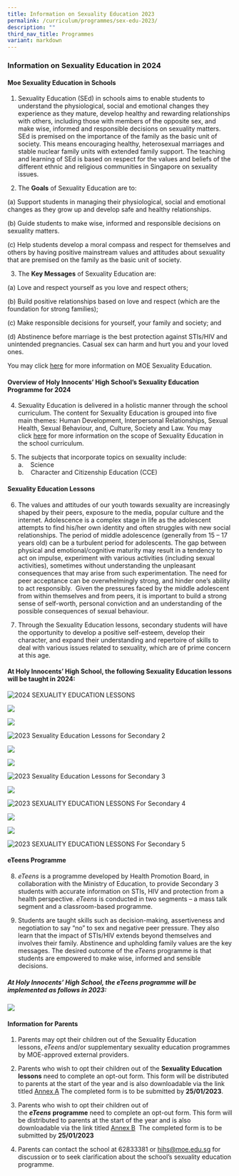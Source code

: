 ```yaml
---
title: Information on Sexuality Education 2023
permalink: /curriculum/programmes/sex-edu-2023/
description: ""
third_nav_title: Programmes
variant: markdown
---
```

### **Information on Sexuality Education in 2024**

#### **Moe&nbsp;Sexuality Education in Schools**

1.   Sexuality Education (SEd) in schools aims to enable students to understand the physiological, social and emotional changes they experience as they mature, develop healthy and rewarding relationships with others, including those with members of the opposite sex, and make wise, informed and responsible decisions on sexuality matters. SEd is premised on the importance of the family as the basic unit of society. This means encouraging healthy, heterosexual marriages and stable nuclear family units with extended family support. The teaching and learning of SEd is based on respect for the values and beliefs of the different ethnic and religious communities in Singapore on sexuality issues.
 
2.  The **Goals** of Sexuality Education are to:
 
 (a) Support students in managing their physiological, social and emotional changes as they grow up and develop safe and healthy relationships.
 
 (b) Guide students to make wise, informed and responsible decisions on sexuality matters.
  
 (c) Help students develop a moral compass and respect for themselves and others by having positive mainstream values and attitudes about sexuality that are premised on the family as the basic unit of society.
 
3.  The **Key Messages** of Sexuality Education are:
 
 (a) Love and respect yourself as you love and respect others;
 
 (b) Build positive relationships based on love and respect (which are the foundation for strong families);
 
 (c) Make responsible decisions for yourself, your family and society; and
 
 (d) Abstinence before marriage is the best protection against STIs/HIV and unintended pregnancies. Casual sex can harm and hurt you and your loved ones.
 
You may click&nbsp;[here]((https://www.moe.gov.sg/education-in-sg/our-programmes/sexuality-education))&nbsp;for more information on MOE Sexuality Education.

#### **Overview of Holy Innocents’ High School’s Sexuality Education Programme for 2024**

4.  Sexuality Education is delivered in a holistic manner through the school curriculum.&nbsp;The content for Sexuality Education is grouped into five main themes: Human Development, Interpersonal Relationships, Sexual Health, Sexual Behaviour, and, Culture, Society and Law. You may click&nbsp;[here]((https://www.moe.gov.sg/education-in-sg/our-programmes/sexuality-education/scope-and-teaching-approach))&nbsp;for more information on the scope of Sexuality Education in the school curriculum.
 
5.  The subjects that incorporate topics on sexuality include: <br>
 a.&nbsp;&nbsp;&nbsp;&nbsp;Science <br>
 b.&nbsp;&nbsp;&nbsp;&nbsp;Character and Citizenship Education (CCE)
 
#### **Sexuality Education Lessons**

6.  The values and attitudes of our youth towards sexuality are increasingly shaped by their peers, exposure to the media, popular culture and the internet. Adolescence is a complex stage in life as the adolescent attempts to find his/her own identity and often struggles with new social relationships. The period of middle adolescence (generally from 15 – 17 years old) can be a turbulent period for adolescents. The gap between physical and emotional/cognitive maturity may result in a tendency to act on impulse, experiment with various activities (including sexual activities), sometimes without understanding the unpleasant consequences that may arise from such experimentation. The need for peer acceptance can be overwhelmingly strong, and hinder one’s ability to act responsibly.&nbsp; Given the pressures faced by the middle adolescent from within themselves and from peers, it is important to build a strong sense of self-worth, personal conviction and an understanding of the possible consequences of sexual behaviour.


7.  Through the Sexuality Education lessons, secondary students will have the opportunity to develop a positive self-esteem, develop their character, and expand their understanding and repertoire of skills to deal with various issues related to sexuality, which are of prime concern at this age.

#### **At Holy Innocents’ High School, the following Sexuality Education lessons will be taught in&nbsp;2024:**

![2024 SEXUALITY EDUCATION LESSONS](/images/2023%20SEXUALITY%20EDUCATION/2023%20SEXUALITY%20EDUCATION%20LESSONS%20IN%20CCE%202021%20PNG%20File.png)

![](/images/2023%20SEXUALITY%20EDUCATION/2023%20SEXUALITY%20EDUCATION%20LESSONS%20IN%20CCE%202021%20PNG%20File%20(2).png)

![](/images/2023%20SEXUALITY%20EDUCATION/2023%20SEXUALITY%20EDUCATION%20LESSONS%20IN%20CCE%202021%20PNG%20File%20(3).png) 

![2023 Sexuality Education Lessons for Secondary 2](/images/2023%20SEXUALITY%20EDUCATION/2023%20SEXUALITY%20EDUCATION%20LESSONS%20IN%20CCE%202021%20Secondary%202.png)

![](/images/2023%20SEXUALITY%20EDUCATION/2023%20SEXUALITY%20EDUCATION%20LESSONS%20IN%20CCE%202021%20Secondary%202%20(2).png)

![](/images/2023%20SEXUALITY%20EDUCATION/2023%20SEXUALITY%20EDUCATION%20LESSONS%20IN%20CCE%202021%20Secondary%202%20(3).png)

![2023 Sexuality Education Lessons for Secondary 3](/images/2023%20SEXUALITY%20EDUCATION/2023%20SEXUALITY%20EDUCATION%20LESSONS%20IN%20CCE%202021%20Secondary%203.png)

![](/images/2023%20SEXUALITY%20EDUCATION/sex%20education%202023%20for%20sec%203%20updated.JPG)

![2023 SEXUALITY EDUCATION LESSONS For Secondary 4 ](/images/2023%20SEXUALITY%20EDUCATION/2023%20SEXUALITY%20EDUCATION%20LESSONS%20IN%20CCE%202021%20Secondary%204.png)

![](/images/2023%20SEXUALITY%20EDUCATION/2023%20SEXUALITY%20EDUCATION%20LESSONS%20IN%20CCE%202021%20Secondary%204%20(2).png)

![](/images/2023%20SEXUALITY%20EDUCATION/2023%20SEXUALITY%20EDUCATION%20LESSONS%20IN%20CCE%202021%20Secondary%204%20(3).png)

![2023 SEXUALITY EDUCATION LESSONS For Secondary 5](/images/2023%20SEXUALITY%20EDUCATION/2023%20SEXUALITY%20EDUCATION%20LESSONS%20IN%20CCE%202021%20Secondary%205.png)

#### **eTeens Programme**

8.  _eTeens_&nbsp;is a programme developed by Health Promotion Board, in collaboration with the Ministry of Education, to provide Secondary 3 students with accurate information on STIs, HIV and protection from a health perspective.&nbsp;_eTeens_&nbsp;is conducted in two segments – a mass talk segment and a classroom-based programme.

9.  Students are taught skills such as decision-making, assertiveness and negotiation to say “no” to sex and negative peer pressure. They also learn that the impact of STIs/HIV extends beyond themselves and involves their family. Abstinence and upholding family values are the key messages.&nbsp;The desired outcome of the&nbsp;_eTeens_&nbsp;programme is that students are empowered to make wise, informed and sensible decisions.

##### **At Holy Innocents’ High School, the&nbsp;_eTeens_&nbsp;programme will be implemented as follows in 2023:**

![](/images/school%20website%20table.jpg)


#### **Information for Parents**

1. Parents may opt their children out of the Sexuality Education lessons,&nbsp;_eTeens_&nbsp;and/or supplementary sexuality education programmes by MOE-approved external providers.

2. Parents who wish to opt their children out of the&nbsp;**Sexuality Education lessons**&nbsp;need to complete an opt-out form. This form will be distributed to parents at the start of the year and is also downloadable via the link titled [Annex A](https://drive.google.com/file/d/1eOPqzaOZDIOtF95C-Kj0UEs1Bcm62oGR/view?usp=sharing) The completed form is to be submitted by **25/01/2023**.

3. Parents who wish to opt their children out of the&nbsp;**_eTeens_**&nbsp;**programme**&nbsp;need to complete an opt-out form. This form will be distributed to parents at the start of the year and is also downloadable via the link titled [Annex B](https://drive.google.com/file/d/1nqEXQ67hjUGIh9MKR6x4-To7-CxenJLk/view?usp=sharing) &nbsp;The completed form is to be submitted by **25/01/2023**

4. Parents can contact the school at 62833381 or&nbsp;[hihs@moe.edu.sg](mailto:hihs@moe.edu.sg)&nbsp;for discussion or to seek clarification about the school’s sexuality education programme.